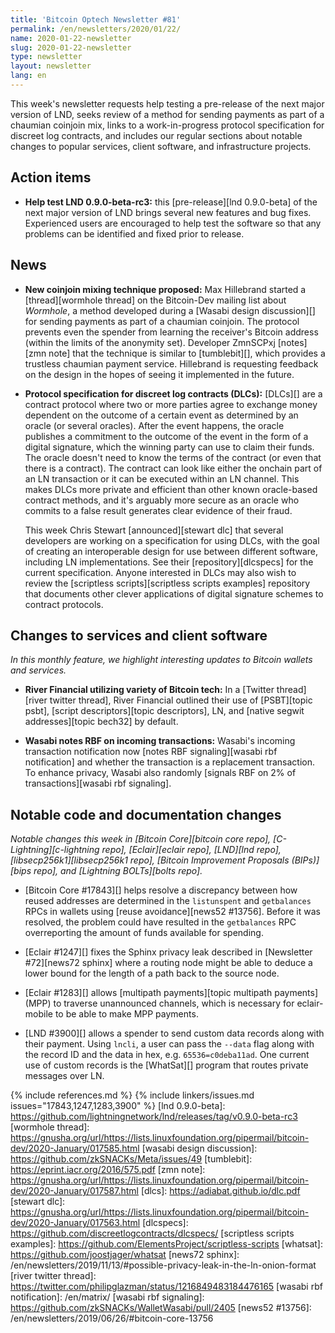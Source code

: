 ```yaml
---
title: 'Bitcoin Optech Newsletter #81'
permalink: /en/newsletters/2020/01/22/
name: 2020-01-22-newsletter
slug: 2020-01-22-newsletter
type: newsletter
layout: newsletter
lang: en
---
```

This week's newsletter requests help testing a pre-release of the next
major version of LND, seeks review of a method for sending payments
as part of a chaumian coinjoin mix, links to a work-in-progress protocol
specification for discreet log contracts, and includes our regular
sections about notable changes to popular services, client software, and
infrastructure projects.

## Action items

- **Help test LND 0.9.0-beta-rc3:** this [pre-release][lnd 0.9.0-beta]
  of the next major version of LND brings several new features and bug
  fixes.  Experienced users are encouraged to help test the software so
  that any problems can be identified and fixed prior to release.

## News

- **New coinjoin mixing technique proposed:** Max Hillebrand started a
  [thread][wormhole thread] on the Bitcoin-Dev mailing list about
  *Wormhole*, a method developed during a [Wasabi design discussion][]
  for sending payments as part of a chaumian coinjoin.  The protocol
  prevents even the spender from learning the receiver's Bitcoin address
  (within the limits of the anonymity set).  Developer ZmnSCPxj
  [notes][zmn note] that the technique is similar to [tumblebit][], which
  provides a trustless chaumian payment service.  Hillebrand is
  requesting feedback on the design in the hopes of seeing it
  implemented in the future.

- **Protocol specification for discreet log contracts (DLCs):** [DLCs][] are
  a contract protocol where two or more parties agree to exchange
  money dependent on the outcome of a certain event as determined by an
  oracle (or several oracles).  After the event happens, the oracle
  publishes a commitment to the outcome of the event in the form of a
  digital signature, which the winning party can use to claim their
  funds.  The oracle doesn't need to know the terms of the contract (or
  even that there is a contract).  The contract can look like either the
  onchain part of an LN transaction or it can be executed within an LN
  channel.  This makes DLCs more private and efficient than other known
  oracle-based contract methods, and it's arguably more secure as an
  oracle who commits to a false result generates clear evidence of their
  fraud.

  This week Chris Stewart [announced][stewart dlc] that several
  developers are working on a specification for using DLCs, with the
  goal of creating an interoperable design for use between different
  software, including LN implementations.  See their
  [repository][dlcspecs] for the current specification.  Anyone
  interested in DLCs may also wish to review the [scriptless
  scripts][scriptless scripts examples] repository that documents
  other clever applications of digital signature schemes to contract
  protocols.

## Changes to services and client software

*In this monthly feature, we highlight interesting updates to Bitcoin
wallets and services.*

- **River Financial utilizing variety of Bitcoin tech:** In a
  [Twitter thread][river twitter thread], River Financial outlined their use of
  [PSBT][topic psbt], [script descriptors][topic descriptors], LN, and
  [native  segwit addresses][topic bech32] by default.

- **Wasabi notes RBF on incoming transactions:** Wasabi's incoming transaction
  notification now [notes RBF signaling][wasabi rbf notification] and
  whether the transaction is a replacement transaction. To enhance privacy,
  Wasabi also randomly [signals RBF on 2% of transactions][wasabi rbf signaling].

## Notable code and documentation changes

*Notable changes this week in [Bitcoin Core][bitcoin core repo],
[C-Lightning][c-lightning repo], [Eclair][eclair repo], [LND][lnd repo],
[libsecp256k1][libsecp256k1 repo], [Bitcoin Improvement Proposals
(BIPs)][bips repo], and [Lightning BOLTs][bolts repo].*

- [Bitcoin Core #17843][] helps resolve a discrepancy between how reused
  addresses are determined in the `listunspent` and `getbalances` RPCs in
  wallets using [reuse avoidance][news52 #13756].  Before it was
  resolved, the problem could have resulted in the `getbalances` RPC
  overreporting the amount of funds available for spending.

- [Eclair #1247][] fixes the Sphinx privacy leak described in
  [Newsletter #72][news72 sphinx] where a routing node might be able to
  deduce a lower bound for the length of a path back to the source node.

- [Eclair #1283][] allows [multipath payments][topic multipath payments]
  (MPP) to traverse unannounced channels, which is necessary for
  eclair-mobile to be able to make MPP payments.

- [LND #3900][] allows a spender to send custom data records along
  with their payment.  Using `lncli`, a user can pass the `--data` flag
  along with the record ID and the data in hex, e.g. `65536=c0deba11ad`.
  One current use of custom records is the [WhatSat][] program that
  routes private messages over LN. <!-- source: "custom record sending"
  in https://github.com/joostjager/whatsat/commit/7c172ff8a63e56ec52005028b0f0d6b0a88867ec -->

{% include references.md %}
{% include linkers/issues.md issues="17843,1247,1283,3900" %}
[lnd 0.9.0-beta]: https://github.com/lightningnetwork/lnd/releases/tag/v0.9.0-beta-rc3
[wormhole thread]: https://gnusha.org/url/https://lists.linuxfoundation.org/pipermail/bitcoin-dev/2020-January/017585.html
[wasabi design discussion]: https://github.com/zkSNACKs/Meta/issues/49
[tumblebit]: https://eprint.iacr.org/2016/575.pdf
[zmn note]: https://gnusha.org/url/https://lists.linuxfoundation.org/pipermail/bitcoin-dev/2020-January/017587.html
[dlcs]: https://adiabat.github.io/dlc.pdf
[stewart dlc]: https://gnusha.org/url/https://lists.linuxfoundation.org/pipermail/bitcoin-dev/2020-January/017563.html
[dlcspecs]: https://github.com/discreetlogcontracts/dlcspecs/
[scriptless scripts examples]: https://github.com/ElementsProject/scriptless-scripts
[whatsat]: https://github.com/joostjager/whatsat
[news72 sphinx]: /en/newsletters/2019/11/13/#possible-privacy-leak-in-the-ln-onion-format
[river twitter thread]: https://twitter.com/philipglazman/status/1216849483184476165
[wasabi rbf notification]: /en/matrix/
[wasabi rbf signaling]: https://github.com/zkSNACKs/WalletWasabi/pull/2405
[news52 #13756]: /en/newsletters/2019/06/26/#bitcoin-core-13756
